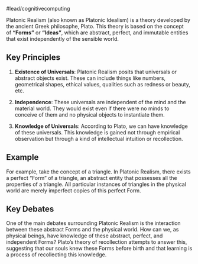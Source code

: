 #lead/cognitivecomputing

  Platonic Realism (also known as Platonic Idealism) is a theory developed by the ancient Greek philosophe, Plato. This theory is based on the concept of **“Forms”** or **“Ideas”**, which are abstract, perfect, and immutable entities that exist independently of the sensible world.

## Key Principles

1. **Existence of Universals**: Platonic Realism posits that universals or abstract objects exist. These can include things like numbers, geometrical shapes, ethical values, qualities such as redness or beauty, etc.

2. **Independence**: These universals are independent of the mind and the material world. They would exist even if there were no minds to conceive of them and no physical objects to instantiate them.

3. **Knowledge of Universals**: According to Plato, we can have knowledge of these universals. This knowledge is gained not through empirical observation but through a kind of intellectual intuition or recollection.

## Example

For example, take the concept of a triangle. In Platonic Realism, there exists a perfect “Form” of a triangle, an abstract entity that possesses all the properties of a triangle. All particular instances of triangles in the physical world are merely imperfect copies of this perfect Form.

## Key Debates

One of the main debates surrounding Platonic Realism is the interaction between these abstract Forms and the physical world. How can we, as physical beings, have knowledge of these abstract, perfect, and independent Forms? Plato’s theory of recollection attempts to answer this, suggesting that our souls knew these Forms before birth and that learning is a process of recollecting this knowledge.

